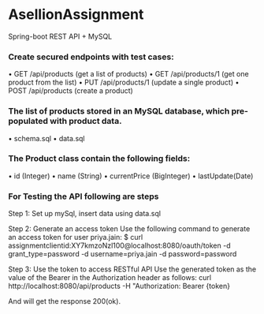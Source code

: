 # AsellionAssignment
Spring-boot REST API + MySQL 

### Create secured endpoints with test cases:
 • GET /api/products (get a list of products)
 • GET /api/products/1 (get one product from the list)
 • PUT /api/products/1 (update a single product)
 • POST /api/products (create a product)

### The list of products stored in an MySQL database, which pre-populated with product data.
 • schema.sql
 • data.sql

### The Product class contain the following fields:
 • id (Integer)
 • name (String)
 • currentPrice (BigInteger)
 • lastUpdate(Date)

### For Testing the API following are steps

Step 1: Set up mySql, insert data using data.sql

Step 2: Generate an access token
Use the following command to generate an access token for user priya.jain: $ curl assignmentclientid:XY7kmzoNzl100@localhost:8080/oauth/token -d grant_type=password -d username=priya.jain -d password=password

Step 3: Use the token to access RESTful API
Use the generated token as the value of the Bearer in the Authorization header as follows: 
curl http://localhost:8080/api/products -H "Authorization: Bearer {token}

And will get the response 200(ok).
